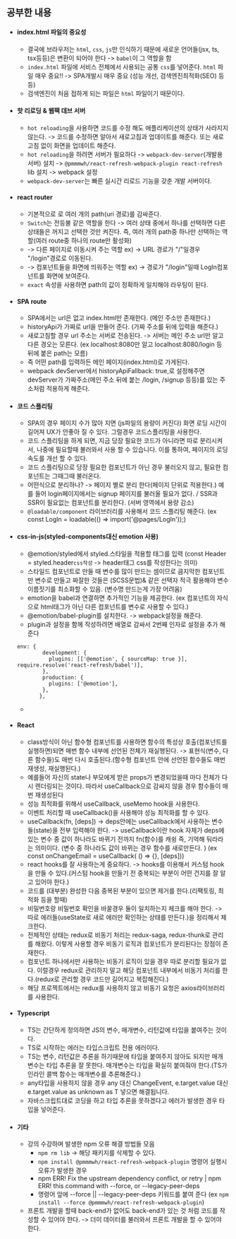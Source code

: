 ## 공부한 내용
- #### index.html 파일의 중요성
    - 결국에 브라우저는 `html`, `css`, `js`만 인식하기 때문에 새로운 언어들(jsx, ts, tsx등등)은 변환이 되어야 한다 -> `babel`이 그 역할을 함 
    - `index.html` 파일에 서비스 전체에서 사용되는 공통 `css`를 넣어준다.  `html` 파일 매우 중요!! -> SPA개발시 매우 중요 (성능 개선, 검색엔진최적화(SEO) 등등) 
    - 검색엔진이 처음 접하게 되는 파일은 `html` 파일이기 때문이다. 
- #### 핫 리로딩 & 웹팩 데브 서버
    - `hot reloading`을 사용하면 코드를 수정 해도 애플리케이션의 상태가 사라지지 않는다. -> 코드를 수정하면 알아서 새로고침과 업데이트를 해준다. 또는 새로고침 없이 화면을 업데이트 해준다.
    - `hot reloading`을 하려면 서버가 필요하다 -> `webpack-dev-server`(개발용 서버) 설치 -> `@pmmmwh/react-refresh-webpack-plugin react-refresh` lib 설치 -> webpack 설정
    - `webpack-dev-server`는 빠른 실시간 리로드 기능을 갖춘 개발 서버이다.
- #### react router
    - 기본적으로 <Switch></Switch>로 여러 개의 path(uri 경로)를 감싸준다. 
    - `Switch`는 전등불 같은 역할을 한다 -> 여러 상태 중에서 하나를 선택하면 다른 상태들은 꺼지고 선택한 것만 켜진다. 즉, 여러 개의 path중 하나만 선택하는 역할(여러 route중 하나의 route만 활성화)
    - <Redirect /> -> 다른 페이지로 이동시켜 주는 역할 ex) <Redirect exact path="/" to="/login" /> -> URL 경로가 "/"일경우 "/login"경로로 이동된다.  
    - <Route /> -> 컴포넌트들을 화면에 띄워주는 역할 ex) <Route path="/login" component={LogIn} /> -> 경로가 "/login"일때 LogIn컴포넌트를 화면에 보여준다.
    - `exact` 속성을 사용하면 path의 값이 정확하게 일치해야 라우팅이 된다.
- #### SPA route
    - SPA에서는 url은 없고 index.html만 존재한다. (메인 주소만 존재한다.)
    - historyApi가 가짜로 url을 만들어 준다. (가짜 주소를 뒤에 입력을 해준다.)
    - 새로고침할 경우 url 주소는 서버로 전송된다. -> 서버는 메인 주소 url만 알고 다른 경오는 모른다. (ex localhost:8080만 알고 localhost:8080/login 등 뒤에 붙은 path는 모름)
    - 즉 어떤 path를 입력하든 메인 페이지(index.html)로 가게된다.
    - webpack devServer에서 historyApiFallback: true,로 설정해주면  devServer가 가짜주소(메인 주소 뒤에 붙는 /login, /signup 등등)를 있는 주소처럼 적용하게 해준다.
- #### 코드 스플리팅
    - SPA의 경우 페이지 수가 많아 지면 (js파일의 용량이 커진다) 화면 로딩 시간이 길어져 UX가 안좋아 질 수 있다. 그럴경우 코드스플리팅을 사용한다.
    - 코드 스플리팅을 하게 되면, 지금 당장 필요한 코드가 아니라면 따로 분리시켜서, 나중에 필요할때 불러와서 사용 할 수 있습니다. 이를 통하여, 페이지의 로딩 속도를 개선 할 수 있다.
    - 코드 스플리팅으로 당장 필요한 컴포넌트가 아닌 경우 불러오지 않고, 필요한 컴포넌트는 그때그때 불러온다.
    - 어떤식으로 분리하나? -> 페이지 별로 분리 한다(페이지 단위로 적용한다.) 예를 들어 login페이지에서는 signup 페이지를 불러올 필요가 없다. / SSR과 SSR이 필요없는 컴포넌트를 분리한다. (서버 영역에서 용량 감소)
    - `@loadable/component` 라이브러리를 사용해서 코드 스플리팅 해준다. (ex const LogIn = loadable(() => import('@pages/LogIn'));)
- #### css-in-js(styled-components대신 emotion 사용)
    - @emotion/styled에서 styled.스타일을 적용할 태그를 입력 (const Header = styled.header`css작성` -> header태그 css를 작성한다는 의미)
    - 스타일드 컴포넌트로 만들 때 변수를 많이 만드는 셈이므로 큼지막한 컴포넌트만 변수로 만들고 짜잘한 것들은 (SCSS문법)& 같은 선택자 적극 활용해야 변수 이름짓기를 최소화할 수 있음. (변수명 만드는게 가장 어려움)
    - emotion을 babel과 연결하면 추가적인 기능을 제공한다. (ex 컴포넌트의 자식으로 html태그가 아닌 다른 컴포넌트를 변수로 사용할 수 있다.)
    - @emotion/babel-plugin를 설치한다. -> webpack설정을 해준다.
    - plugin과 설정을 함께 작성하려면 배열로 감싸서 2번째 인자로 설정을 추가 해준다
    ```
    env: {
            development: {
              plugins: [['@emotion', { sourceMap: true }], require.resolve('react-refresh/babel')],
            },
            production: {
              plugins: ['@emotion'],
            },
           }, 
    ```
    - 
- #### React
    - class방식이 아닌 함수형 컴포넌트를 사용하면 함수의 특성상 호출(컴포넌트를 실행하면)되면 매번 함수 내부에 선언된 전체가 재실행된다. -> 표현식(변수, 다른 함수들)도 매번 다시 호출된다.(함수형 컴포넌트 안에 선언된 함수들도 매번 재생성, 재실행된다.)
    - 예를들어 자신의 state나 부모에게 받은 props가 변경되었을때 마다 전체가 다시 렌더링되는 것이다. 따라서 useCallback으로 감싸지 않을 경우 함수들이 매번 재생성된다 
    - 성능 최적화를 위해서 useCallback, useMemo hook을 사용한다.
    - 이벤트 처리할 때 useCallback()을 사용해야 성능 최적화를 할 수 있다. 
    - useCallback(fn, [deps]) -> deps안에는 useCallback에서 사용하는 변수들(state)을 전부 입력해야 한다. -> useCallback이란 hook 자체가 deps에 있는 변수 중 값이 하나라도 바뀌기 전까지 fn(함수)를 캐슁 즉, 기억해 둬라라는 의미이다. (변수 중 하나라도 값이 바뀌는 경우 함수를 새로만든다. ) (ex const onChangeEmail = useCallback( () => {}, [deps]))
    - react hooks를 잘 사용하는게 중요하다. -> hooks를 이용해서 커스텀 hook을 만들 수 있다.(커스텀 hook을 만들기 전 중복되는 부분이 어떤 건지를 잘 알고 있어야 한다.)
    - 코드를 (대부분) 완성한 다음 중복된 부분이 있으면 제거를 한다.(리팩토링, 최적화 등을 할때)
    - 비밀번호랑 비밀번호 확인을 바꿀경우 둘이 일치하는지 체크를 해야 한다. -> 따로 에러들(useState로 새로 에러만 확인하는 상태를 만든다.)을 정리해서 체크한다.
    - 전체적인 상태는 redux로 비동기 처리는 redux-saga, redux-thunk로 관리를 해왔다. 이렇게 사용할 경우 비동기 로직과 컴포넌트가 분리된다는 장점이 존재한다.
    - 컴포넌트 하나에서만 사용하는 비동기 로직이 있을 경우 따로 분리할 필요가 없다. 이럴경우 redux로 관리하지 말고 해당 컴포넌트 내부에서 비동기 처리를 한다.(redux로 관리할 경우 코드만 길어지고 복잡해진다.)
    - 해당 프로젝트에서는 redux를 사용하지 않고 비동기 요청은 axios라이브러리를 사용한다.
- #### Typescript
    - TS는 간단하게 정의하면 JS의 변수, 매개변수, 리턴값에 타입을 붙여주는 것이다.
    - TS로 시작하는 에러는 타입스크립트 전용 에러이다.
    - TS는 변수, 리턴값은 추론을 하기때문에 타입을 붙여주지 않아도 되지만 매개변수는 타입 추론을 잘 못한다. 매개변수는 타입을 확실히 붙여줘야 한다.(TS가 인라인 콜백 함수는 매개변수를 추론해준다.)
    - any타입을 사용하지 않을 경우 any 대신 ChangeEvent<HTMLInputElement>, e.target.value 대신 e.target.value as unknown as T 넣으면 해결됩니다.
    - 자바스크립트대로 코딩을 하고 타입 추론을 못하겠다고 에러가 발생한 경우 타입을 넣어준다.
- #### 기타
    - 강의 수강하며 발생한 npm 오류 해결 방법들 모음
        - `npm rm lib` -> 해당 패키지를 삭제할 수 있다.
        - `npm install @pmmmwh/react-refresh-webpack-plugin` 명령어 실행시 오류가 발생한 경우 
        - npm ERR! Fix the upstream dependency conflict, or retry | npm ERR! this command with --force, or --legacy-peer-deps
        - 명령어 앞에 --force || --legacy-peer-deps 키워드를 붙여 준다 (ex `npm install --force @pmmmwh/react-refresh-webpack-plugin`)
    - 프론트 개발을 할때 back-end가 없어도 back-end가 있는 것 처럼 코드를 작성할 수 있어야 한다. -> 더미 데이터를 불러와서 프론트 개발을 할 수 있어야 한다.
